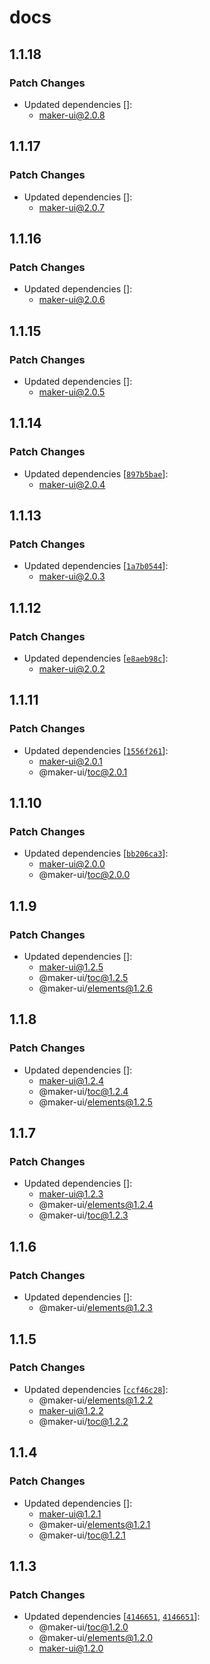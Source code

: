 # docs

## 1.1.18

### Patch Changes

- Updated dependencies []:
  - maker-ui@2.0.8

## 1.1.17

### Patch Changes

- Updated dependencies []:
  - maker-ui@2.0.7

## 1.1.16

### Patch Changes

- Updated dependencies []:
  - maker-ui@2.0.6

## 1.1.15

### Patch Changes

- Updated dependencies []:
  - maker-ui@2.0.5

## 1.1.14

### Patch Changes

- Updated dependencies [[`897b5bae`](https://github.com/mdarche/maker-ui/commit/897b5baeb15310330f435dcbea5466e5245ba6f6)]:
  - maker-ui@2.0.4

## 1.1.13

### Patch Changes

- Updated dependencies [[`1a7b0544`](https://github.com/mdarche/maker-ui/commit/1a7b0544ba7e9a18cda9fd6c579b6de9806e8ee7)]:
  - maker-ui@2.0.3

## 1.1.12

### Patch Changes

- Updated dependencies [[`e8aeb98c`](https://github.com/mdarche/maker-ui/commit/e8aeb98c5fea0e55fbfea43dc84e58a88a6fe0a3)]:
  - maker-ui@2.0.2

## 1.1.11

### Patch Changes

- Updated dependencies [[`1556f261`](https://github.com/mdarche/maker-ui/commit/1556f261c86559e9d4b64e33984b09d824c00656)]:
  - maker-ui@2.0.1
  - @maker-ui/toc@2.0.1

## 1.1.10

### Patch Changes

- Updated dependencies [[`bb206ca3`](https://github.com/mdarche/maker-ui/commit/bb206ca3f9e7bc643ddb694a3b390e0945054a72)]:
  - maker-ui@2.0.0
  - @maker-ui/toc@2.0.0

## 1.1.9

### Patch Changes

- Updated dependencies []:
  - maker-ui@1.2.5
  - @maker-ui/toc@1.2.5
  - @maker-ui/elements@1.2.6

## 1.1.8

### Patch Changes

- Updated dependencies []:
  - maker-ui@1.2.4
  - @maker-ui/toc@1.2.4
  - @maker-ui/elements@1.2.5

## 1.1.7

### Patch Changes

- Updated dependencies []:
  - maker-ui@1.2.3
  - @maker-ui/elements@1.2.4
  - @maker-ui/toc@1.2.3

## 1.1.6

### Patch Changes

- Updated dependencies []:
  - @maker-ui/elements@1.2.3

## 1.1.5

### Patch Changes

- Updated dependencies [[`ccf46c28`](https://github.com/mdarche/maker-ui/commit/ccf46c28e765c8aee76ace7107640af9b13f65f9)]:
  - @maker-ui/elements@1.2.2
  - maker-ui@1.2.2
  - @maker-ui/toc@1.2.2

## 1.1.4

### Patch Changes

- Updated dependencies []:
  - maker-ui@1.2.1
  - @maker-ui/elements@1.2.1
  - @maker-ui/toc@1.2.1

## 1.1.3

### Patch Changes

- Updated dependencies [[`4146651`](https://github.com/mdarche/maker-ui/commit/4146651ace370416da58af0e10d410b01354277d), [`4146651`](https://github.com/mdarche/maker-ui/commit/4146651ace370416da58af0e10d410b01354277d)]:
  - @maker-ui/toc@1.2.0
  - @maker-ui/elements@1.2.0
  - maker-ui@1.2.0
